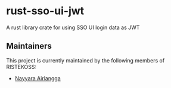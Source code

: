 # rust-sso-ui-jwt

A rust library crate for using SSO UI login data as JWT

## Maintainers

This project is currently maintained by the following members of RISTEKOSS:

- [Nayyara Airlangga](https://github.com/nayyara-airlangga)
